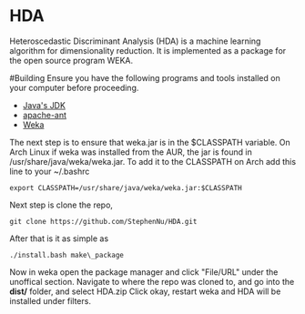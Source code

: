 # HDA
Heteroscedastic Discriminant Analysis (HDA) is a machine learning algorithm for dimensionality reduction. It is implemented as a package for the open source program WEKA.

#Building
Ensure you have the following programs and tools installed on your computer before proceeding.
* [Java's JDK](http://www.oracle.com/technetwork/java/javase/downloads/jdk8-downloads-2133151.html)
* [apache-ant](http://ant.apache.org/)
* [Weka](http://www.cs.waikato.ac.nz/ml/weka/)

The next step is to ensure that weka.jar is in the $CLASSPATH variable.
On Arch Linux if weka was installed from the AUR, the jar is found in /usr/share/java/weka/weka.jar.
To add it to the CLASSPATH on Arch add this line to your ~/.bashrc
```
export CLASSPATH=/usr/share/java/weka/weka.jar:$CLASSPATH
```

Next step is clone the repo,
```
git clone https://github.com/StephenNu/HDA.git
```

After that is it as simple as
```
./install.bash make\_package
```

Now in weka open the package manager and click "File/URL" under the unoffical section.
Navigate to where the repo was cloned to, and go into the **dist/** folder, and select HDA.zip
Click okay, restart weka and HDA will be installed under filters.
